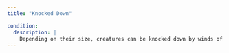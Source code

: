 ```yaml
---
title: "Knocked Down"

condition:
  description: |
    Depending on their size, creatures can be knocked down by winds of high velocity. Creatures on the ground are knocked prone by the force of the wind. Flying creatures are instead blown back {% die_roll 1 6 0 %} &times; 10 feet.
---
```

